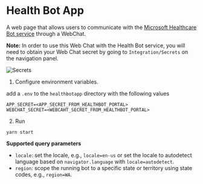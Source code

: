 # Health Bot App

A web page that allows users to communicate with the [Microsoft Healthcare Bot service](https://www.microsoft.com/en-us/research/project/health-bot/) through a WebChat.

**Note:** In order to use this Web Chat with the Health Bot service, you will need to obtain your Web Chat secret by going to `Integration/Secrets` on the navigation panel.

![Secrets](/secrets.png)

1. Configure environment variables.

add a `.env` to the `healthbotapp` directory with the following values

```
APP_SECRET=<APP_SECRET_FROM_HEALTHBOT_PORTAL>
WEBCHAT_SECRET=<WEBCAHT_SECRET_FROM_HEALTHBOT_PORTAL>
```

2. Run

```
yarn start
```

**Supported query parameters**

- `locale`: set the locale, e.g., `locale=en-us` or set the locale to autodetect language based on `navigator.language` with `locale=autodetect`.
- `region`: scope the running bot to a specific state or territory using state codes, e.g., `region=WA`.
